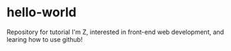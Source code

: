 # hello-world
Repository for tutorial
I'm Z, interested in front-end web development, and learing how to use github!
